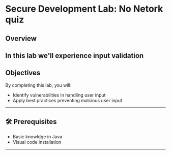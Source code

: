 # Secure Development Lab: No Netork quiz 

##  Overview
In this lab we'll experience input validation
---

##  Objectives
By completing this lab, you will:
- Identify vulnerabilities in handling user input
- Apply best practices preventing malcious user input

---

## 🛠 Prerequisites
- Basic knowldge in Java
- Visual code installation

---



